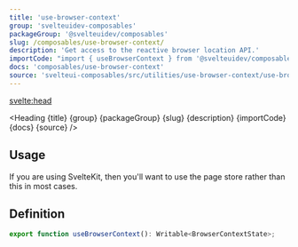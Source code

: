 ```yaml
---
title: 'use-browser-context'
group: 'svelteuidev-composables'
packageGroup: '@svelteuidev/composables'
slug: /composables/use-browser-context/
description: 'Get access to the reactive browser location API.'
importCode: "import { useBrowserContext } from '@svelteuidev/composables';"
docs: 'composables/use-browser-context'
source: 'svelteui-composables/src/utilities/use-browser-context/use-browser-context.ts'
---
```


<script lang='ts'>
    import { Demo, ComposableDemos } from "@svelteuidev/demos";
    import { Heading } from "$lib/components";
    import { base } from '$app/paths';
</script>

<svelte:head>
  <title>{title} - SvelteUI</title>
</svelte:head>

<Heading {title} {group} {packageGroup} {slug} {description} {importCode} {docs} {source} />

## Usage

If you are using SvelteKit, then you'll want to use the page store rather than this in most cases.

<Demo demo={ComposableDemos.useBrowserContextDemo.usage} />

## Definition

```js
export function useBrowserContext(): Writable<BrowserContextState>;
```
